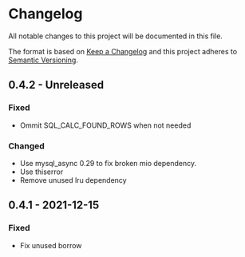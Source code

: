 # Changelog

All notable changes to this project will be documented in this file.

The format is based on [Keep a Changelog](http://keepachangelog.com/)
and this project adheres to [Semantic Versioning](http://semver.org/).

## 0.4.2 - Unreleased

### Fixed
- Ommit SQL_CALC_FOUND_ROWS when not needed

### Changed
- Use mysql_async 0.29 to fix broken mio dependency.
- Use thiserror
- Remove unused lru dependency

## 0.4.1 - 2021-12-15

### Fixed
- Fix unused borrow



